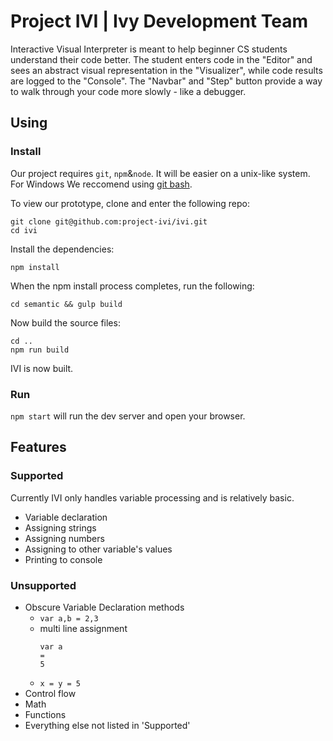 # Project IVI | Ivy Development Team

Interactive Visual Interpreter is meant to help beginner CS students understand their code better. The student enters code in the "Editor" and sees an abstract visual representation in the "Visualizer", while code results are logged to the "Console". The "Navbar" and "Step" button provide a way to walk through your code more slowly - like a debugger. 

## Using
### Install  
Our project requires `git`, `npm`&`node`. It will be easier on a unix-like system. For Windows We reccomend using [git bash](https://git-for-windows.github.io/).

To view our prototype, clone and enter the following repo:
```
git clone git@github.com:project-ivi/ivi.git
cd ivi
```
Install the dependencies:
```
npm install
```
When the npm install process completes, run the following:
```
cd semantic && gulp build
```

Now build the source files:
```
cd ..
npm run build
```
IVI is now built. 

### Run  

`npm start` will run the dev server and open your browser. 

## Features
### Supported  
Currently IVI only handles variable processing and is relatively basic.
- Variable declaration
- Assigning strings
- Assigning numbers
- Assigning to other variable's values
- Printing to console 

### Unsupported
- Obscure Variable Declaration methods
  - `var a,b = 2,3`
  - multi line assignment
    ```
    var a
    =
    5
    ```
  - `x = y = 5`
- Control flow
- Math
- Functions
- Everything else not listed in 'Supported'


